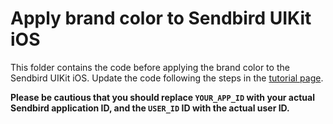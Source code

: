 # Apply brand color to Sendbird UIKit iOS

This folder contains the code before applying the brand color to the Sendbird UIKit iOS.
Update the code following the steps in the [tutorial page](https://sendbird.com/docs/chat/uikit/v3/ios/tutorial/apply-brand-color).

**Please be cautious that you should replace `YOUR_APP_ID` with your actual Sendbird application ID,
and the `USER_ID` ID with the actual user ID.**

